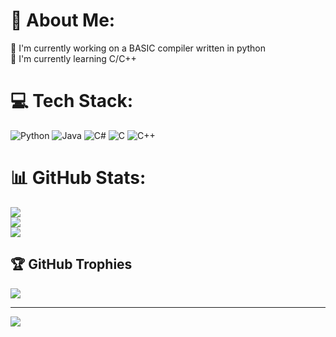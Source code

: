 # 💫 About Me:
🔭 I'm currently working on a BASIC compiler written in python<br>🌱 I'm currently learning C/C++


# 💻 Tech Stack:
![Python](https://img.shields.io/badge/python-3670A0?style=for-the-badge&logo=python&logoColor=ffdd54)
![Java](https://img.shields.io/badge/java-%23ED8B00.svg?style=for-the-badge&logo=openjdk&logoColor=white)
![C#](https://img.shields.io/badge/c%23-%23239120.svg?style=for-the-badge&logo=c-sharp&logoColor=white)
![C](https://img.shields.io/badge/c-%2300599C.svg?style=for-the-badge&logo=c&logoColor=white) ![C++](https://img.shields.io/badge/c++-%2300599C.svg?style=for-the-badge&logo=c%2B%2B&logoColor=white) 
# 📊 GitHub Stats:
![](https://github-readme-stats.vercel.app/api?username=dexterharrison29&theme=dark&hide_border=false&include_all_commits=false&count_private=false)<br/>
![](https://github-readme-streak-stats.herokuapp.com/?user=dexterharrison29&theme=dark&hide_border=false)<br/>
![](https://github-readme-stats.vercel.app/api/top-langs/?username=dexterharrison29&theme=dark&hide_border=false&include_all_commits=false&count_private=false&layout=compact)

## 🏆 GitHub Trophies
![](https://github-profile-trophy.vercel.app/?username=dexterharrison29&theme=radical&no-frame=false&no-bg=true&margin-w=4)

---
[![](https://visitcount.itsvg.in/api?id=dexterharrison29&icon=0&color=0)](https://visitcount.itsvg.in)

<!-- Proudly created with GPRM ( https://gprm.itsvg.in ) -->
